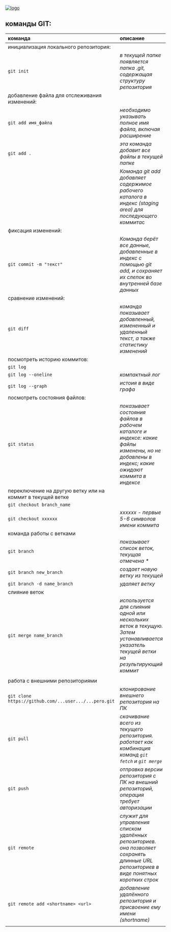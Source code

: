 [![logo](img/git.png)](https://git-scm.com/ "официальный сайт git")

## команды GIT:

|команда|описание|
|:----|:----|
|инициализация локального репозитория:||
|``git init``|*в текущей папке появляется папка .git, содержащая структуру репозитория*|
|добавление файла для отслеживания изменений:||
|``git add имя_файла``|*необходимо указывать полное имя файла, включая расширение*|
|``git add .``|*эта команда добавит все файлы в текущей папке*|
||*Команда git add добавляет содержимое рабочего каталога в индекс (staging area) для последующего коммита*c|
|фиксация изменений:||
|``git commit -m "текст"``|*Команда берёт все данные, добавленные в индекс с помощью git add, и сохраняет их слепок во внутренней базе данных*|
|сравнение изменений:||
|``git diff``|*команда показывает добавленный, измененный и удаленный текст, а также статистику изменений*|
|посмотреть историю коммитов:||
|``git log``||
|``git log --oneline``|*компактный лог*|
|``git log --graph``|*истоия в виде графа*|
|посмотреть состояния файлов:||
|``git status``|*показывает состояния файлов в рабочем каталоге и индексе: какие файлы изменены, но не добавлены в индекс; какие ожидают коммита в индексе*|
|переключение на другую ветку или на коммит в текущей ветке||
|``git checkout branch_name``||
|``git checkout xxxxxx``|*xxxxxx - первые 5-6 символов имени коммита*|
|команда работы с ветками||
|``git branch``|*показывает список веток, текущая отмечена \**|
|``git branch new_branch``|*создает новую ветку из текущей*|
|``git branch -d name_branch``|*удаляет ветку*|
|слияние веток||
|``git merge name_branch``|*используется для слияния одной или нескольких веток в текущую. Затем устанавливается указатель текущей ветки на результирующий коммит*|
|||
|работа с внешними репозиториями||
|``git clone https://github.com/...user.../...pero.git``|*клонирование внешнего репозитория на ПК*|
|``git pull``|*скачивание всего из текущего репозитория. работает как комбинация команд `git fetch` и `git merge`*|
|``git push``|*отправка версии репозитория с ПК на внешний репозиторий, операция требует авторизации*|
|``git remote``|*служит для управления списком удалённых репозиториев. она позволяет сохранять длинные URL репозиториев в виде понятных коротких строк*|
|``git remote add <shortname> <url>``|*добавление удалённого репозитория и присвоение ему имени (shortname)*|
|||


